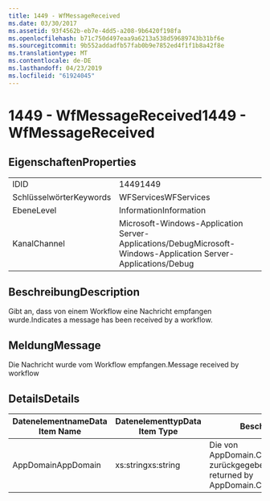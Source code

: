 ```yaml
---
title: 1449 - WfMessageReceived
ms.date: 03/30/2017
ms.assetid: 93f4562b-eb7e-4dd5-a208-9b6420f198fa
ms.openlocfilehash: b71c750d497eaa9a6213a538d59689743b31bf6e
ms.sourcegitcommit: 9b552addadfb57fab0b9e7852ed4f1f1b8a42f8e
ms.translationtype: MT
ms.contentlocale: de-DE
ms.lasthandoff: 04/23/2019
ms.locfileid: "61924045"
---
```

# <a name="1449---wfmessagereceived"></a><span data-ttu-id="457bc-102">1449 - WfMessageReceived</span><span class="sxs-lookup"><span data-stu-id="457bc-102">1449 - WfMessageReceived</span></span>
## <a name="properties"></a><span data-ttu-id="457bc-103">Eigenschaften</span><span class="sxs-lookup"><span data-stu-id="457bc-103">Properties</span></span>  
  
|||  
|-|-|  
|<span data-ttu-id="457bc-104">ID</span><span class="sxs-lookup"><span data-stu-id="457bc-104">ID</span></span>|<span data-ttu-id="457bc-105">1449</span><span class="sxs-lookup"><span data-stu-id="457bc-105">1449</span></span>|  
|<span data-ttu-id="457bc-106">Schlüsselwörter</span><span class="sxs-lookup"><span data-stu-id="457bc-106">Keywords</span></span>|<span data-ttu-id="457bc-107">WFServices</span><span class="sxs-lookup"><span data-stu-id="457bc-107">WFServices</span></span>|  
|<span data-ttu-id="457bc-108">Ebene</span><span class="sxs-lookup"><span data-stu-id="457bc-108">Level</span></span>|<span data-ttu-id="457bc-109">Information</span><span class="sxs-lookup"><span data-stu-id="457bc-109">Information</span></span>|  
|<span data-ttu-id="457bc-110">Kanal</span><span class="sxs-lookup"><span data-stu-id="457bc-110">Channel</span></span>|<span data-ttu-id="457bc-111">Microsoft-Windows-Application Server-Applications/Debug</span><span class="sxs-lookup"><span data-stu-id="457bc-111">Microsoft-Windows-Application Server-Applications/Debug</span></span>|  
  
## <a name="description"></a><span data-ttu-id="457bc-112">Beschreibung</span><span class="sxs-lookup"><span data-stu-id="457bc-112">Description</span></span>  
 <span data-ttu-id="457bc-113">Gibt an, dass von einem Workflow eine Nachricht empfangen wurde.</span><span class="sxs-lookup"><span data-stu-id="457bc-113">Indicates a message has been received by a workflow.</span></span>  
  
## <a name="message"></a><span data-ttu-id="457bc-114">Meldung</span><span class="sxs-lookup"><span data-stu-id="457bc-114">Message</span></span>  
 <span data-ttu-id="457bc-115">Die Nachricht wurde vom Workflow empfangen.</span><span class="sxs-lookup"><span data-stu-id="457bc-115">Message received by workflow</span></span>  
  
## <a name="details"></a><span data-ttu-id="457bc-116">Details</span><span class="sxs-lookup"><span data-stu-id="457bc-116">Details</span></span>  
  
|<span data-ttu-id="457bc-117">Datenelementname</span><span class="sxs-lookup"><span data-stu-id="457bc-117">Data Item Name</span></span>|<span data-ttu-id="457bc-118">Datenelementtyp</span><span class="sxs-lookup"><span data-stu-id="457bc-118">Data Item Type</span></span>|<span data-ttu-id="457bc-119">Beschreibung</span><span class="sxs-lookup"><span data-stu-id="457bc-119">Description</span></span>|  
|--------------------|--------------------|-----------------|  
|<span data-ttu-id="457bc-120">AppDomain</span><span class="sxs-lookup"><span data-stu-id="457bc-120">AppDomain</span></span>|<span data-ttu-id="457bc-121">xs:string</span><span class="sxs-lookup"><span data-stu-id="457bc-121">xs:string</span></span>|<span data-ttu-id="457bc-122">Die von AppDomain.CurrentDomain.FriendlyName zurückgegebene Zeichenfolge.</span><span class="sxs-lookup"><span data-stu-id="457bc-122">The string returned by AppDomain.CurrentDomain.FriendlyName.</span></span>|
